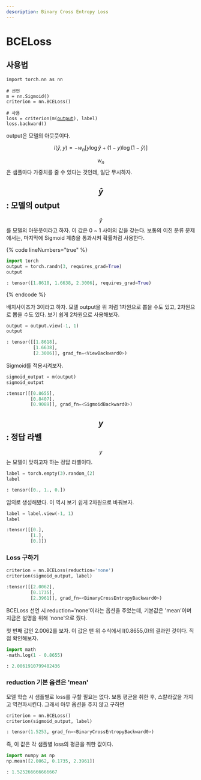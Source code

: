 ```yaml
---
description: Binary Cross Entropy Loss
---
```


# BCELoss

## 사용법

<pre class="language-python" data-line-numbers><code class="lang-python">import torch.nn as nn

# 선언
m = nn.Sigmoid()
criterion = nn.BCELoss()

# 사용
loss = criterion(m(<a data-footnote-ref href="#user-content-fn-1">output</a>), label)
loss.backward()
</code></pre>

output은 모델의 아웃풋이다.

$$
l(\hat{y}, y) = -w_n [y \log \hat{y} + (1-y)\log (1- \hat{y})]
$$

$$w_n$$은 샘플마다 가중치를 줄 수 있다는 것인데, 일단 무시하자.

## $$\hat{y}$$ : 모델의 output <a href="#haty-output" id="haty-output"></a>

$$\hat{y}$$를 모델의 아웃풋이라고 하자. 이 값은 0 \~ 1 사이의 값을 갖는다. 보통의 이진 분류 문제에서는, 마지막에 Sigmoid 계층을 통과시켜 확률처럼 사용한다.

{% code lineNumbers="true" %}
```python
import torch
output = torch.randn(3, requires_grad=True)
output

: tensor([1.8618, 1.6638, 2.3006], requires_grad=True)
```
{% endcode %}

배치사이즈가 3이라고 하자. 모델 output을 위 처럼 1차원으로 뽑을 수도 있고, 2차원으로 뽑을 수도 있다. 보기 쉽게 2차원으로 사용해보자.

```python
output = output.view(-1, 1)
output

: tensor([[1.8618],
          [1.6638],
          [2.3006]], grad_fn=<ViewBackward0>)
```

Sigmoid를 적용시켜보자.

```python
sigmoid_output = m(output)
sigmoid_output

:tensor([[0.8655],
         [0.8407],
         [0.9089]], grad_fn=<SigmoidBackward0>)
```



## $$y$$ : 정답 라벨

$$y$$는 모델이 맞히고자 하는 정답 라벨이다.

```python
label = torch.empty(3).random_(2)
label

: tensor([0., 1., 0.])
```

임의로 생성해봤다. 이 역시 보기 쉽게 2차원으로 바꿔보자.

```python
label = label.view(-1, 1)
label

:tensor([[0.],
         [1.],
         [0.]])
```



### Loss 구하기 <a href="#loss" id="loss"></a>

```python
criterion = nn.BCELoss(reduction='none')
criterion(sigmoid_output, label)

:tensor([[2.0062],
         [0.1735],
         [2.3961]], grad_fn=<BinaryCrossEntropyBackward0>)
```

BCELoss 선언 시 reduction='none'이라는 옵션을 주었는데, 기본값은 'mean'이며 지금은 설명을 위해 'none'으로 줬다.

첫 번째 값인 2.0062를 보자. 이 값은 맨 위 수식에서 l(0.8655,0)의 결과인 것이다. 직접 확인해보자.

```python
import math
-math.log(1 - 0.8655)

: 2.0061910799402436
```



### reduction 기본 옵션은 'mean' <a href="#reduction-mean" id="reduction-mean"></a>

모델 학습 시 샘플별로 loss를 구할 필요는 없다. 보통 평균을 취한 후, 스칼라값을 가지고 역전파시킨다. 그래서 아무 옵션을 주지 않고 구하면

```python
criterion = nn.BCELoss()
criterion(sigmoid_output, label)

: tensor(1.5253, grad_fn=<BinaryCrossEntropyBackward0>)
```

즉, 이 값은 각 샘플별 loss의 평균을 취한 값이다.

```python
import numpy as np
np.mean([2.0062, 0.1735, 2.3961])

: 1.525266666666667
```

















[^1]: model's output

